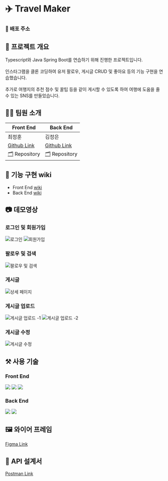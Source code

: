 # ✈️ Travel Maker

<!-- 비용 문제로 배포 중단되었습니다!. 기능 데모 영상으로 대체 준비 중입니다. -->

### 🔗 배포 주소

## 🚩 프로젝트 개요

Typescript와 Java Spring Boot를 연습하기 위해 진행한 프로젝트입니다.<br />
<br />
인스타그램을 클론 코딩하여 유저 팔로우, 게시글 CRUD 및 좋아요 등의 기능 구현을 연습했습니다.<br />
<br />
추가로 여행지의 추천 점수 및 꿀팁 등을 같이 게시할 수 있도록 하여 여행에 도움을 줄 수 있는 SNS를 만들었습니다.

## 👨‍💻 팀원 소개

| Front End                                                             | Back End                                                            |
| --------------------------------------------------------------------- | ------------------------------------------------------------------- |
| 최정훈                                                                | 김정은                                                              |
| <a href="https://github.com/jhoon9494">Github Link</a>                | <a href="https://github.com/kjjee99">Github Link</a>                |
| <a href="https://github.com/jhoon9494/travel_maker">🗂️</a> Repository | <a href="https://github.com/kjjee99/travel_maker">🗂️</a> Repository |

## 🚀 기능 구현 wiki

- Front End <a href="https://github.com/jhoon9494/travel_maker/wiki">wiki</a> <br/>
- Back End <a href="https://github.com/kjjee99/travel_maker/wiki">wiki</a> <br/>

## 📷 데모영상
### 로그인 및 회원가입

![로그인](https://user-images.githubusercontent.com/82688516/229127159-a9eb74d1-ae1b-4f90-9124-f9a49802c4fc.gif)
![회원가입](https://user-images.githubusercontent.com/82688516/229127168-03022874-0598-49fd-84f2-5a04d0d7c5b4.gif)


### 팔로우 및 검색
![팔로우 및 검색](https://user-images.githubusercontent.com/82688516/229127234-8ef80d96-6a17-426d-b218-44770b6d0a31.gif)


### 게시글
![상세 페이지](https://user-images.githubusercontent.com/82688516/229127286-a0ffdbf3-2073-4c4a-a75e-f658b0b9a1c0.gif)


### 게시글 업로드
![게시글 업로드 -1](https://user-images.githubusercontent.com/82688516/229127310-37c16803-25e4-4ac6-81d6-3c7077f1a59f.gif)
![게시글 업로드 -2](https://user-images.githubusercontent.com/82688516/229127316-6ba17fac-eff0-4b67-89d1-bce5bd47bc75.gif)

### 게시글 수정
![게시글 수정](https://user-images.githubusercontent.com/82688516/229127334-ea72f53e-02eb-4c36-a4ec-ece03765ba63.gif)

## ⚒️ 사용 기술

### Front End

<img src="https://img.shields.io/badge/React-61DAFB?style=flat-square&logo=React&logoColor=black"/> <img src="https://img.shields.io/badge/Typescript-3178C6?style=flat-square&logo=Typescript&logoColor=white"/> <img src="https://img.shields.io/badge/styled components-DB7093?style=flat-square&logo=styled-components&logoColor=white"/>

### Back End

<img src="https://img.shields.io/badge/SpringBoot-6DB33F?style=flat-square&logo=SpringBoot&logoColor=white" /> <img src="https://img.shields.io/badge/MySQL-4479A1?style=flat-square&logo=MySQL&logoColor=white"/>

## 🖼️ 와이어 프레임

<a href="https://www.figma.com/file/6rqjRnqO6tI4udaTUHn4In/Travel-Maker?node-id=31%3A2&t=ZJA789Qdbc6cmY63-1">Figma Link</a>

## 📝 API 설계서

<a href="https://documenter.getpostman.com/view/23403372/2s8Z75UVxM">Postman Link</a>
